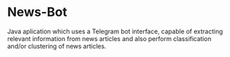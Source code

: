 # News-Bot

Java aplication which uses a Telegram bot interface, capable of extracting relevant information from news articles and also perform classification and/or clustering of news articles.
